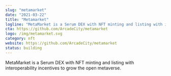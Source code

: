 ```yaml
---
slug: "metamarket"
date: "2021-03-22"
title: "Metamarket"
logline: "MetaMarket is a Serum DEX with NFT minting and listing with interoperability incentives."
cta: https://github.com/ArcadeCity/metamarket
logo: /img/metamarket.svg
category: nft
website: https://github.com/ArcadeCity/metamarket
status: building
---
```


MetaMarket is a Serum DEX with NFT minting and listing with interoperability incentives to grow the open metaverse.
